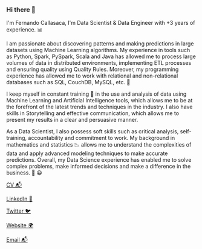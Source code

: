 ### Hi there 👋

I'm Fernando Callasaca, I'm Data Scientist & Data Engineer with +3 years of experience. 📊

I am passionate about discovering patterns and making predictions in large datasets using Machine Learning algorithms. My experience in tools such as Python, Spark, PySpark, Scala and Java has allowed me to process large volumes of data in distributed environments, implementing ETL processes and ensuring quality using Quality Rules. Moreover, my programming experience has allowed me to work with relational and non-relational databases such as SQL, CouchDB, MySQL, etc. 🌌

I keep myself in constant training 👔 in the use and analysis of data using Machine Learning and Artificial Intelligence tools, which allows me to be at the forefront of the latest trends and techniques in the industry. I also have skills in Storytelling and effective communication, which allows me to present my results in a clear and persuasive manner.

As a Data Scientist, I also possess soft skills such as critical analysis, self-training, accountability and commitment to work. My background in mathematics and statistics 📉 allows me to understand the complexities of data and apply advanced modeling techniques to make accurate predictions. Overall, my Data Science experience has enabled me to solve complex problems, make informed decisions and make a difference in the business. 💪 😀

[CV 📬](https://github.com/FernandoCallasaca/fernandocallasaca_important/blob/main/CV/CV-Fernando_Callasaca.pdf)

[LinkedIn 💼](https://www.linkedin.com/in/fernandocallasaca)

[Twitter 🐦](https://twitter.com/fcallasaca)

[Website 🌍](https://fernandocallasaca.com/)

[Email 📬](mailto:fernandocallasaca@outlook.com)
